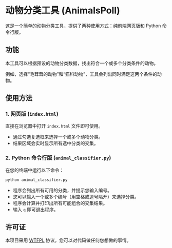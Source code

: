 # 动物分类工具 (AnimalsPoll)

这是一个简单的动物分类工具，提供了两种使用方式：纯前端网页版和 Python 命令行版。

## 功能

本工具可以根据预设的动物分类数据，找出符合一个或多个分类条件的动物。

例如，选择“毛茸茸的动物”和“猫科动物”，工具会列出同时满足这两个条件的动物。

## 使用方法

### 1. 网页版 (`index.html`)

直接在浏览器中打开 `index.html` 文件即可使用。

- 通过勾选复选框来选择一个或多个动物分类。
- 结果区域会实时显示所有选中分类的交集。

### 2. Python 命令行版 (`animal_classifier.py`)

在您的终端中运行以下命令：

```bash
python animal_classifier.py
```

- 程序会列出所有可用的分类，并提示您输入编号。
- 您可以输入一个或多个编号（用空格或逗号隔开）来选择分类。
- 程序会计算并打印出所有可能组合的交集结果。
- 输入 `q` 即可退出程序。

## 许可证

本项目采用 [WTFPL](LICENSE) 协议。您可以对代码做任何您想做的事情。